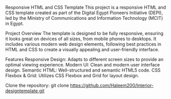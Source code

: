 Responsive HTML and CSS Template
This project is a responsive HTML and CSS template created as part of the Digital Egypt Pioneers Initiative (DEPI), led by the Ministry of Communications and Information Technology (MCIT) in Egypt.

Project Overview
The template is designed to be fully responsive, ensuring it looks great on devices of all sizes, from mobile phones to desktops. 
It includes various modern web design elements, following best practices in HTML and CSS to create a visually appealing and user-friendly interface.

Features
Responsive Design: Adapts to different screen sizes to provide an optimal viewing experience.
Modern UI: Clean and modern user interface design.
Semantic HTML: Well-structured and semantic HTML5 code.
CSS Flexbox & Grid: Utilizes CSS Flexbox and Grid for layout design.


Clone the repository:
git clone https://github.com/Haleem200/Interior-designtemplate.git

